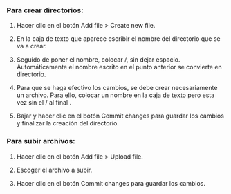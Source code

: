 ### Para crear directorios:
1. Hacer clic en el botón Add file > Create new file.

2. En la caja de texto que aparece escribir el nombre del directorio que se va a crear.

3. Seguido de poner el nombre, colocar /, sin dejar espacio. Automáticamente el nombre escrito en el punto anterior se convierte en directorio.

4. Para que se haga efectivo los cambios, se debe crear necesariamente un archivo. Para ello, colocar un nombre en la caja de texto pero esta vez sin el / al final .

5. Bajar y hacer clic en el botón Commit changes para guardar los cambios y finalizar la creación del directorio.

### Para subir archivos:
1. Hacer clic en el botón Add file > Upload file.

2. Escoger el archivo a subir.

3. Hacer clic en el botón Commit changes para guardar los cambios.

